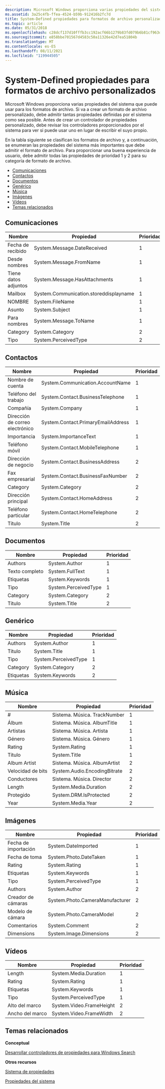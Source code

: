 ```yaml
---
description: Microsoft Windows proporciona varias propiedades del sistema que puede usar para los formatos de archivo.
ms.assetid: 3a25c4fb-ffea-4524-b59b-912416b2fc7d
title: System-Defined propiedades para formatos de archivo personalizados
ms.topic: article
ms.date: 05/31/2018
ms.openlocfilehash: c28dcf137d10fffb3cc192acf66b1279b83fd079b6b81cf963dfed8a78408388
ms.sourcegitcommit: e858bbe701567d4583c50a11326e42d7ea51804b
ms.translationtype: MT
ms.contentlocale: es-ES
ms.lasthandoff: 08/11/2021
ms.locfileid: "119944505"
---
```

# <a name="system-defined-properties-for-custom-file-formats"></a>System-Defined propiedades para formatos de archivo personalizados

Microsoft Windows proporciona varias propiedades del sistema que puede usar para los formatos de archivo. Si va a crear un formato de archivo personalizado, debe admitir tantas propiedades definidas por el sistema como sea posible. Antes de crear un controlador de propiedades personalizado, debe revisar los controladores proporcionados por el sistema para ver si puede usar uno en lugar de escribir el suyo propio.

En la tabla siguiente se clasifican los formatos de archivo y, a continuación, se enumeran las propiedades del sistema más importantes que debe admitir el formato de archivo. Para proporcionar una buena experiencia de usuario, debe admitir todas las propiedades de prioridad 1 y 2 para su categoría de formato de archivo.

-   [Comunicaciones](#communications)
-   [Contactos](#contacts)
-   [Documentos](#documents)
-   [Genérico](#generic)
-   [Música](#music)
-   [Imágenes](#pictures)
-   [Vídeos](#videos)
-   [Temas relacionados](#related-topics)

## <a name="communications"></a>Comunicaciones



| Nombre            | Propiedad                               | Prioridad |
|-----------------|----------------------------------------|----------|
| Fecha de recibido   | System.Message.DateReceived            | 1        |
| Desde nombres      | System.Message.FromName                | 1        |
| Tiene datos adjuntos | System.Message.HasAttachments          | 1        |
| Mailbox         | System.Communication.storeddisplayname | 1        |
| NOMBRE            | System.FileName                        | 1        |
| Asunto         | System.Subject                         | 1        |
| Para nombres        | System.Message.ToName                  | 1        |
| Category        | System.Category                        | 2        |
| Tipo            | System.PerceivedType                   | 2        |



 

## <a name="contacts"></a>Contactos



| Nombre             | Propiedad                           | Prioridad |
|------------------|------------------------------------|----------|
| Nombre de cuenta     | System.Communication.AccountName   | 1        |
| Teléfono del trabajo   | System.Contact.BusinessTelephone   | 1        |
| Compañía          | System.Company                     | 1        |
| Dirección de correo electrónico    | System.Contact.PrimaryEmailAddress | 1        |
| Importancia       | System.ImportanceText              | 1        |
| Teléfono móvil     | System.Contact.MobileTelephone     | 1        |
| Dirección de negocio | System.Contact.BusinessAddress     | 2        |
| Fax empresarial     | System.Contact.BusinessFaxNumber   | 2        |
| Category         | System.Category                    | 2        |
| Dirección principal     | System.Contact.HomeAddress         | 2        |
| Teléfono particular       | System.Contact.HomeTelephone       | 2        |
| Título            | System.Title                       | 2        |



 

## <a name="documents"></a>Documentos



| Nombre      | Propiedad             | Prioridad |
|-----------|----------------------|----------|
| Authors   | System.Author        | 1        |
| Texto completo | System.FullText      | 1        |
| Etiquetas      | System.Keywords      | 1        |
| Tipo      | System.PerceivedType | 1        |
| Category  | System.Category      | 2        |
| Título     | System.Title         | 2        |



 

## <a name="generic"></a>Genérico



| Nombre     | Propiedad             | Prioridad |
|----------|----------------------|----------|
| Authors  | System.Author        | 1        |
| Título    | System.Title         | 1        |
| Tipo     | System.PerceivedType | 1        |
| Category | System.Category      | 2        |
| Etiquetas     | System.Keywords      | 2        |



 

## <a name="music"></a>Música



| Nombre         | Propiedad                     | Prioridad |
|--------------|------------------------------|----------|
| \#           | Sistema. Música. TrackNumber     | 1        |
| Álbum        | Sistema. Música. AlbumTitle      | 1        |
| Artistas      | Sistema. Música. Artista          | 1        |
| Género        | Sistema. Música. Género           | 1        |
| Rating       | System.Rating                | 1        |
| Título        | System.Title                 | 1        |
| Album Artist | Sistema. Música. AlbumArtist     | 2        |
| Velocidad de bits     | System.Audio.EncodingBitrate | 2        |
| Conductores   | Sistema. Música. Director       | 2        |
| Length       | System.Media.Duration        | 2        |
| Protegido    | System.DRM.IsProtected       | 2        |
| Year         | System.Media.Year            | 2        |



 

## <a name="pictures"></a>Imágenes



| Nombre          | Propiedad                        | Prioridad |
|---------------|---------------------------------|----------|
| Fecha de importación | System.DateImported             | 1        |
| Fecha de toma    | System.Photo.DateTaken          | 1        |
| Rating        | System.Rating                   | 1        |
| Etiquetas          | System.Keywords                 | 1        |
| Tipo          | System.PerceivedType            | 1        |
| Authors       | System.Author                   | 2        |
| Creador de cámaras  | System.Photo.CameraManufacturer | 2        |
| Modelo de cámara  | System.Photo.CameraModel        | 2        |
| Comentarios      | System.Comment                  | 2        |
| Dimensions    | System.Image.Dimensions         | 2        |



 

## <a name="videos"></a>Vídeos



| Nombre         | Propiedad                 | Prioridad |
|--------------|--------------------------|----------|
| Length       | System.Media.Duration    | 1        |
| Rating       | System.Rating            | 1        |
| Etiquetas         | System.Keywords          | 1        |
| Tipo         | System.PerceivedType     | 1        |
| Alto del marco | System.Video.FrameHeight | 2        |
| Ancho del marco  | System.Video.FrameWidth  | 2        |



 

## <a name="related-topics"></a>Temas relacionados

<dl> <dt>

**Conceptual**
</dt> <dt>

[Desarrollar controladores de propiedades para Windows Search](-search-3x-wds-extidx-propertyhandlers.md)
</dt> <dt>

**Otros recursos**
</dt> <dt>

[Sistema de propiedades](../properties/building-property-handlers.md)
</dt> <dt>

[Propiedades del sistema](https://msdn.microsoft.com/library/bb763010(VS.85).aspx)
</dt> </dl>

 

 
